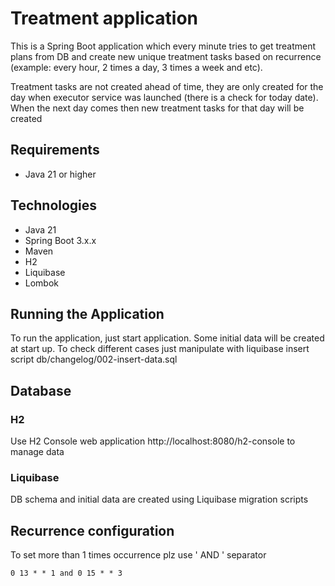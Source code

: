 # Treatment application

This is a Spring Boot application which every minute tries to get treatment plans from DB 
and create new unique treatment tasks based on recurrence (example: every hour, 2 times a day, 3 times a week and etc). <br/>

Treatment tasks are not created ahead of time, they are only created for the day when 
executor service was launched (there is a check for today date). 
When the next day comes then new treatment tasks for that day will be created

## Requirements

- Java 21 or higher

## Technologies
- Java 21
- Spring Boot 3.x.x
- Maven
- H2
- Liquibase
- Lombok

## Running the Application

To run the application, just start application. Some initial data will be created at start up.
To check different cases just manipulate with liquibase insert script db/changelog/002-insert-data.sql

## Database

### H2

Use H2 Console web application http://localhost:8080/h2-console to manage data

### Liquibase

DB schema and initial data are created using Liquibase migration scripts

## Recurrence configuration

To set more than 1 times occurrence plz use ' AND ' separator

```
0 13 * * 1 and 0 15 * * 3
```
